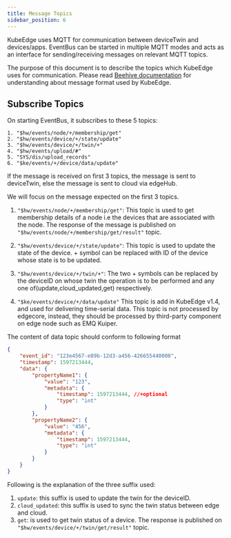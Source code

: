 ```yaml
---
title: Message Topics
sidebar_position: 6
---
```

KubeEdge uses MQTT for communication between deviceTwin and devices/apps.
EventBus can be started in multiple MQTT modes and acts as an interface for sending/receiving messages on relevant MQTT topics.

The purpose of this document is to describe the topics which KubeEdge uses for communication.
Please read [Beehive documentation](../architecture/beehive) for understanding about message format used by KubeEdge.

## Subscribe Topics
On starting EventBus, it subscribes to these 5 topics:
```
1. "$hw/events/node/+/membership/get"
2. "$hw/events/device/+/state/update"
3. "$hw/events/device/+/twin/+"
4. "$hw/events/upload/#"
5. "SYS/dis/upload_records"
6. "$ke/events/+/device/data/update"
```

If the message is received on first 3 topics, the message is sent to deviceTwin, else the message is sent to cloud via edgeHub.

We will focus on the message expected on the first 3 topics.

1. `"$hw/events/node/+/membership/get"`:
This topic is used to get membership details of a node i.e the devices that are associated with the node.
The response of the message is published on `"$hw/events/node/+/membership/get/result"` topic.

2. `"$hw/events/device/+/state/update"`:
This topic is used to update the state of the device. + symbol can be replaced with ID of the device whose state is to be updated.

3. `"$hw/events/device/+/twin/+"`:
The two + symbols can be replaced by the deviceID on whose twin the operation is to be performed and any one of(update,cloud_updated,get) respectively.

4. `"$ke/events/device/+/data/update"`
This topic is add in KubeEdge v1.4, and used for delivering time-serial data. This topic is not processed by edgecore, instead, they
should be processed by third-party component on edge node such as EMQ Kuiper.

The content of data topic should conform to following format
```json
{
	"event_id": "123e4567-e89b-12d3-a456-426655440000",
	"timestamp": 1597213444,
	"data": {
		"propertyName1": {
			"value": "123",
			"metadata": {
				"timestamp": 1597213444, //+optional
				"type": "int"
			}
		},
		"propertyName2": {
			"value": "456",
			"metadata": {
				"timestamp": 1597213444,
				"type": "int"
			}
		}
	}
}
```

Following is the explanation of the three suffix used:

1. `update`: this suffix is used to update the twin for the deviceID.
2. `cloud_updated`: this suffix is used to sync the twin status between edge and cloud.
3. `get`: is used to get twin status of a device. The response is published on `"$hw/events/device/+/twin/get/result"` topic.
